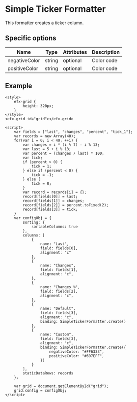# Simple Ticker Formatter

This formatter creates a ticker column.

## Specific options

| Name   | Type   | Attributes | Description	|
| ------ | ------ | ---------- | -------------- |
| negativeColor   | string | optional   | Color code		  |
| positiveColor   | string | optional   | Color code		  |

## Example

```live
<style>
	efx-grid {
		height: 320px;
	}
</style>
<efx-grid id="grid"></efx-grid>

<script>
	var fields = ["last", "changes", "percent", "tick_1"];
	var records = new Array(40);
	for(var i = 0; i < 40; ++i) {
		var changes = i * (i % 7) - i % 13;
		var last = 5 + i % 13;
		var percent = (changes / last) * 100;
		var tick;
		if (percent > 0) {
			tick = 1;
		} else if (percent < 0) {
			tick = -1;
		} else {
			tick = 0;
		}
		var record = records[i] = {};
		record[fields[0]] = last;
		record[fields[1]] = changes;
		record[fields[2]] = percent.toFixed(2);
		record[fields[3]] = tick;
	}
	var configObj = {
		sorting: {
			sortableColumns: true
		},
		columns: [
			{ 
				name: "Last",
				field: fields[0],
				alignment: "c"
			},
			{ 
				name: "Changes",
				field: fields[1],
				alignment: "c",
			},
			{ 
				name: "Changes %",
				field: fields[2],
				alignment: "c",
			},
			{ 
				name: "Default",
				field: fields[3],
				alignment: "c",
				binding: SimpleTickerFormatter.create()
			},
			{ 
				name: "Custom",
				field: fields[3],
				alignment: "c",
				binding: SimpleTickerFormatter.create({
					negativeColor: "#FF6333",
					positiveColor: "#607EFF",
				})
			}
		],
		staticDataRows: records
	};

	var grid = document.getElementById("grid");
	grid.config = configObj;
</script>
```